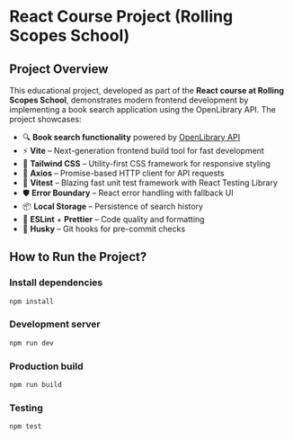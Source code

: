 # **React Course Project (Rolling Scopes School)**

## **Project Overview**

This educational project, developed as part of the **React course at Rolling Scopes School**, demonstrates modern frontend development by implementing a book search application using the OpenLibrary API. The project showcases:

- 🔍 **Book search functionality** powered by [OpenLibrary API](https://openlibrary.org)
- ⚡ **Vite** – Next-generation frontend build tool for fast development
- 🎨 **Tailwind CSS** – Utility-first CSS framework for responsive styling
- 🔄 **Axios** – Promise-based HTTP client for API requests
- 🧪 **Vitest** – Blazing fast unit test framework with React Testing Library
- 🛡 **Error Boundary** – React error handling with fallback UI
- 📦 **Local Storage** – Persistence of search history
- 🧹 **ESLint** + **Prettier** – Code quality and formatting
- 🐶 **Husky** – Git hooks for pre-commit checks

## **How to Run the Project?**

### **Install dependencies**

```bash
npm install
```

### **Development server**

```bash
npm run dev
```

### **Production build**

```bash
npm run build
```

### **Testing**

```bash
npm test
```
